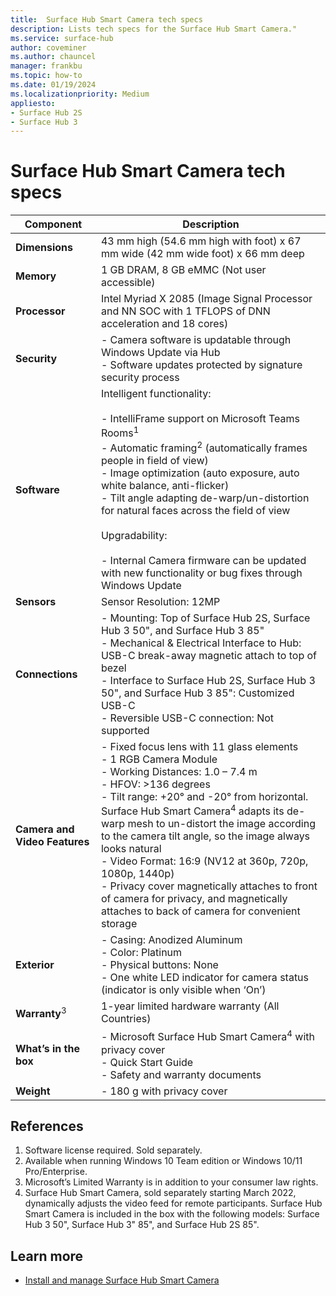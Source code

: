 ```yaml
---
title:  Surface Hub Smart Camera tech specs
description: Lists tech specs for the Surface Hub Smart Camera."
ms.service: surface-hub
author: coveminer
ms.author: chauncel
manager: frankbu
ms.topic: how-to
ms.date: 01/19/2024
ms.localizationpriority: Medium
appliesto:
- Surface Hub 2S
- Surface Hub 3
---
```


# Surface Hub Smart Camera tech specs

| Component                     | Description                                                                                                                                                                                                                                                                                                                                                                                                                                                                                                                                                                                                            |
| ----------------------------- | ---------------------------------------------------------------------------------------------------------------------------------------------------------------------------------------------------------------------------------------------------------------------------------------------------------------------------------------------------------------------------------------------------------------------------------------------------------------------------------------------------------------------------------------------------------------------------------------------------------------------- |
| **Dimensions**                | 43 mm high (54.6 mm high with foot) x 67 mm wide (42 mm wide foot) x 66 mm deep                                                                                                                                                                                                                                                                                                                                                                                                                                                                                                                                          |
| **Memory**                    | 1 GB DRAM, 8 GB eMMC (Not user accessible)                                                                                                                                                                                                                                                                                                                                                                                                                                                                                                                                                                             |
| **Processor**                 | Intel Myriad X 2085 (Image Signal Processor and NN SOC with 1 TFLOPS of DNN acceleration and 18 cores)                                                                                                                                                                                                                                                                                                                                                                                                                                                                                                                 |
| **Security**                  | - Camera software is updatable through Windows Update via Hub <br>- Software updates protected by signature security process                                                                                                                                                                                                                                                                                                                                                                                                                                                                                           |
| **Software**                  | Intelligent functionality: <br><br>- IntelliFrame support on Microsoft Teams Rooms<sup>1</sup> <br>- Automatic framing<sup>2</sup> (automatically frames people in field of view) <br>- Image optimization (auto exposure, auto white balance, anti-flicker) <br>- Tilt angle adapting de-warp/un-distortion for natural faces across the field of view <br><br>Upgradability: <br><br>- Internal Camera firmware can be updated with new functionality or bug fixes through Windows Update                                                                                                 |
| **Sensors**                   | Sensor Resolution: 12MP                                                                                                                                                                                                                                                                                                                                                                                                                                                                                                                                                                                                |
| **Connections**               | - Mounting: Top of Surface Hub 2S, Surface Hub 3 50", and Surface Hub 3 85" <br>- Mechanical & Electrical Interface to Hub: USB-C break-away magnetic attach to top of bezel <br>- Interface to Surface Hub 2S, Surface Hub 3 50", and Surface Hub 3 85": Customized USB-C <br>- Reversible USB-C connection: Not supported                                                                                                                                                                                                                                                                                                                                     |
| **Camera and Video Features** | - Fixed focus lens with 11 glass elements <br>- 1 RGB Camera Module <br>- Working Distances: 1.0 – 7.4 m <br>- HFOV: >136 degrees <br>- Tilt range: +20° and -20° from horizontal. Surface Hub Smart Camera<sup>4</sup> adapts its de-warp mesh to un-distort the image according to the camera tilt angle, so the image always looks natural <br>- Video Format: 16:9 (NV12 at 360p, 720p, 1080p, 1440p) <br>- Privacy cover magnetically attaches to front of camera for privacy, and magnetically attaches to back of camera for convenient storage                                                                        |
| **Exterior**                  | - Casing: Anodized Aluminum <br>- Color: Platinum <br>- Physical buttons: None <br>- One white LED indicator for camera status (indicator is only visible when ‘On’)                                                                                                                                                                                                                                                                                                                                                                                                                                                   |
| **Warranty**<sup>3</sup>      | 1-year limited hardware warranty (All Countries)                                                                                                                                                                                                                                                                                                                                                                                                                                                                                                                                                                       |
| **What’s in the box**         | - Microsoft Surface Hub Smart Camera<sup>4</sup> with privacy cover <br>- Quick Start Guide <br>- Safety and warranty documents                                                                                                                                                                                                                                                                                                                                                                                                                                                                                                   |
| **Weight**                    | - 180 g with privacy cover                                                                                                                                                                                                                                                                                                                                                                                                                                                                                                                                                                                              |

## References

1. Software license required. Sold separately. 
2. Available when running Windows 10 Team edition or Windows 10/11 Pro/Enterprise.
3. Microsoft’s Limited Warranty is in addition to your consumer law rights.
4. Surface Hub Smart Camera, sold separately starting March 2022, dynamically adjusts the video feed for remote participants. Surface Hub Smart Camera is included in the box with the following models: Surface Hub 3 50", Surface Hub 3" 85", and Surface Hub 2S 85". 


## Learn more

- [Install and manage Surface Hub Smart Camera](surface-hub-smart-camera.md)